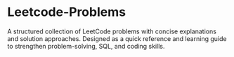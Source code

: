 # Leetcode-Problems
A structured collection of LeetCode problems with concise explanations and solution approaches. Designed as a quick reference and learning guide to strengthen problem-solving, SQL, and coding skills.
